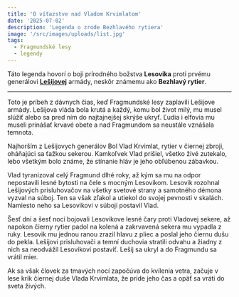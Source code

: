 ```yaml
---
title: 'O víťazstve nad Vladom Krvimlatom'
date: '2025-07-02'
description: 'Legenda o zrode Bezhlavého rytiera'
image: '/src/images/uploads/list.jpg'
tags:
  - Fragmundské lesy
  - legendy
---
```


Táto legenda hovorí o boji prírodného božstva **Lesovika** proti prvému generálovi [**Lešijovej**](/articles/Lesij.md) armády, neskôr známemu ako **Bezhlavý rytier**.

***

Toto je príbeh z dávnych čias, keď Fragmundské lesy zaplavili Lešijove armády. Lešijova vláda bola krutá a každý, komu bol život milý, mu musel slúžiť alebo sa pred ním do najtajnejšej skrýše ukryť. Ľudia i elfovia mu museli prinášať krvavé obete a nad Fragmundom sa neustále vznášala temnota.  

Najhorším z Lešijovych generálov Bol Vlad Krvimlat, rytier v čiernej zbroji, oháňajúci sa ťažkou sekerou. Kamkoľvek Vlad prišiel, všetko živé zutekalo, lebo všetkým bolo známe, že stínanie hláv je jeho obľúbenou zábavkou. 

Vlad tyranizoval celý Fragmund dlhé roky, až kým sa mu na odpor nepostavili lesné bytosti na čele s mocným Lesovikom. Lesovik rozohnal Lešijových prisluhovačov na všetky svetové strany a samotného démona vyzval na súboj. Ten sa však zľakol a utiekol do svojej pevnosti v skalách. Namiesto neho sa Lesovikovi v súboji postavil Vlad.

Šesť dní a šesť nocí bojovali Lesovikove lesné čary proti Vladovej sekere, až napokon čierny rytier padol na kolená a zakrvavená sekera mu vypadla z ruky. Lesovik mu jednou ranou zrazil hlavu z pliec a poslal jeho čiernu dušu do pekla. Lešijovi prisluhovači a temní duchovia stratili odvahu a žiadny z nich sa neodvážil Lesovikovi postaviť. Lešij sa ukryl a do Fragmundu sa vrátil mier.  

Ak sa však človek za tmavých nocí započúva do kvílenia vetra, začuje v lese krik čiernej duše Vlada Krvimlata, že príde jeho čas a opäť sa vráti do sveta živých. 
